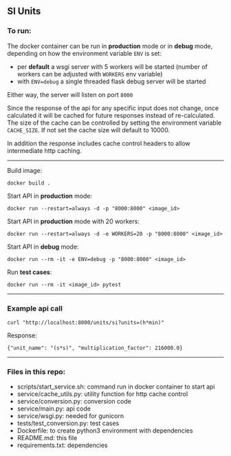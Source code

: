 SI Units
-

### To run:

The docker container can be run in **production** mode or in **debug** mode, depending on how the environment variable `ENV` is set:

 - per **default** a wsgi server with 5 workers will be started (number of workers can be adjusted with `WORKERS` env variable)
 - with `ENV=debug` a single threaded flask debug server will be started


Either way, the server will listen on port `8000`

Since the response of the api for any specific input does not change, once calculated it will be cached for future responses instead of re-calculated.
The size of the cache can be controlled by setting the environment variable `CACHE_SIZE`. If not set the cache size will default to 10000. 

In addition the response includes cache control headers to allow intermediate http caching. 

---
 
Build image:

```docker build .```

Start API in **production** mode:
 
```docker run --restart=always -d -p "8000:8000" <image_id>```


Start API in **production** mode with 20 workers:

```docker run --restart=always -d -e WORKERS=20 -p "8000:8000" <image_id>```

Start API in **debug** mode:
 
```docker run --rm -it -e ENV=debug -p "8000:8000" <image_id>```

Run **test cases**:

```docker run --rm -it <image_id> pytest```

---

### Example api call

```curl "http://localhost:8000/units/si?units=(h*min)"```

Response:

```{"unit_name": "(s*s)", "multiplication_factor": 216000.0}```

---

###         Files in this repo:

- scripts/start_service.sh: command run in docker container to start api
- service/cache_utils.py: utility function for http cache control
- service/conversion.py: conversion code
- service/main.py: api code
- service/wsgi.py: needed for gunicorn
- tests/test_conversion.py: test cases
- Dockerfile: to create python3 environment with dependencies
- README.md: this file
- requirements.txt: dependencies 

